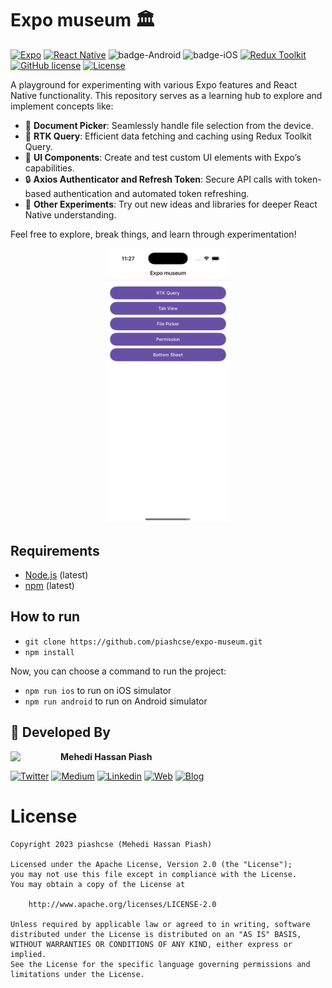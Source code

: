 # Expo museum 🏛️

[![Expo](https://img.shields.io/badge/Expo-52.0.0-blue.svg?logo=expo)](https://expo.dev/)
[![React Native](https://img.shields.io/badge/React%20Native-v0.76.6-green.svg)](https://facebook.github.io/react-native/)
![badge-Android](https://img.shields.io/badge/Platform-Android-brightgreen)
![badge-iOS](https://img.shields.io/badge/Platform-iOS-lightgray)
[![Redux Toolkit](https://img.shields.io/badge/Redux%20Toolkit-2.2.8-764ABC?logo=redux)](https://redux-toolkit.js.org/)
[![GitHub license](https://img.shields.io/badge/license-Apache%20License%202.0-blue.svg?style=flat)](https://www.apache.org/licenses/LICENSE-2.0)
<a href="https://github.com/piashcse"><img alt="License" src="https://img.shields.io/static/v1?label=GitHub&message=piashcse&color=C51162"/></a>

A playground for experimenting with various Expo features and React Native functionality. This repository serves as a learning hub to explore and implement concepts like:

- 📂 **Document Picker**: Seamlessly handle file selection from the device.  
- 🔄 **RTK Query**: Efficient data fetching and caching using Redux Toolkit Query.  
- 🎨 **UI Components**: Create and test custom UI elements with Expo’s capabilities.  
- 🔒 **Axios Authenticator and Refresh Token**: Secure API calls with token-based authentication and automated token refreshing.  
- 🚀 **Other Experiments**: Try out new ideas and libraries for deeper React Native understanding.  

Feel free to explore, break things, and learn through experimentation!

<p align="center">
  <img width="40%" height="40%" src="https://github.com/piashcse/expo-museum/blob/master/screenshots/Simulator Screenshot - iPhone 16 Pro.png" />
</p>

## Requirements

- [Node.js](https://nodejs.org/) (latest)
- [npm](https://www.npmjs.com/) (latest)

## How to run

- `git clone https://github.com/piashcse/expo-museum.git`
- `npm install`

Now, you can choose a command to run the project:

- `npm run ios` to run on iOS simulator
- `npm run android` to run on Android simulator

## 👨 Developed By

<a href="https://twitter.com/piashcse" target="_blank">
  <img src="https://avatars.githubusercontent.com/piashcse" width="80" align="left">
</a>

**Mehedi Hassan Piash**

[![Twitter](https://img.shields.io/badge/-Twitter-1DA1F2?logo=x&logoColor=white&style=for-the-badge)](https://twitter.com/piashcse)
[![Medium](https://img.shields.io/badge/-Medium-00AB6C?logo=medium&logoColor=white&style=for-the-badge)](https://medium.com/@piashcse)
[![Linkedin](https://img.shields.io/badge/-LinkedIn-0077B5?logo=linkedin&logoColor=white&style=for-the-badge)](https://www.linkedin.com/in/piashcse/)
[![Web](https://img.shields.io/badge/-Web-0073E6?logo=appveyor&logoColor=white&style=for-the-badge)](https://piashcse.github.io/)
[![Blog](https://img.shields.io/badge/-Blog-0077B5?logo=readme&logoColor=white&style=for-the-badge)](https://piashcse.blogspot.com)

# License

```
Copyright 2023 piashcse (Mehedi Hassan Piash)

Licensed under the Apache License, Version 2.0 (the "License");
you may not use this file except in compliance with the License.
You may obtain a copy of the License at

    http://www.apache.org/licenses/LICENSE-2.0

Unless required by applicable law or agreed to in writing, software
distributed under the License is distributed on an "AS IS" BASIS,
WITHOUT WARRANTIES OR CONDITIONS OF ANY KIND, either express or implied.
See the License for the specific language governing permissions and
limitations under the License.
```
